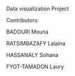 Data visualization Project 

Contributors:



BADOURI Mouna


RATSIMBAZAFY Lalaina


HASSANALY Sohana


FYOT-TAMADON Laury 



